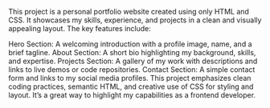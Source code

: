 This project is a personal portfolio website created using only HTML and CSS. It showcases my skills, experience, and projects in a clean and visually appealing layout. The key features include:

Hero Section: A welcoming introduction with a profile image, name, and a brief tagline.
About Section: A short bio highlighting my background, skills, and expertise.
Projects Section: A gallery of my work with descriptions and links to live demos or code repositories.
Contact Section: A simple contact form and links to my social media profiles.
This project emphasizes clean coding practices, semantic HTML, and creative use of CSS for styling and layout. It’s a great way to highlight my capabilities as a frontend developer.
